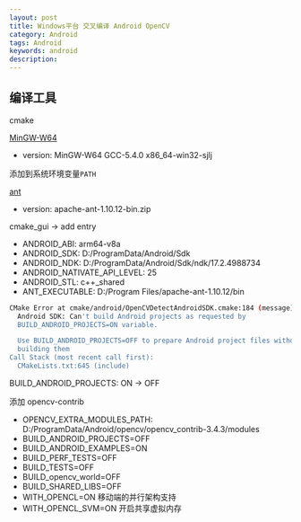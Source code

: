 ```yaml
---
layout: post
title: Windows平台 交叉编译 Android OpenCV
category: Android
tags: Android
keywords: android
description:
---
```


## 编译工具

cmake

[MinGW-W64](https://sourceforge.net/projects/mingw-w64/files/)

- version: MinGW-W64 GCC-5.4.0 x86_64-win32-sjlj

添加到系统环境变量`PATH`

[ant](https://archive.apache.org/dist/ant/binaries/)

- version: apache-ant-1.10.12-bin.zip


cmake_gui -> add entry

- ANDROID_ABI: arm64-v8a
- ANDROID_SDK: D:/ProgramData/Android/Sdk
- ANDROID_NDK: D:/ProgramData/Android/Sdk/ndk/17.2.4988734
- ANDROID_NATIVATE_API_LEVEL: 25
- ANDROID_STL: c++_shared
- ANT_EXECUTABLE: D:/Program Files/apache-ant-1.10.12/bin

```bash
CMake Error at cmake/android/OpenCVDetectAndroidSDK.cmake:184 (message):
  Android SDK: Can't build Android projects as requested by
  BUILD_ANDROID_PROJECTS=ON variable.

  Use BUILD_ANDROID_PROJECTS=OFF to prepare Android project files without
  building them
Call Stack (most recent call first):
  CMakeLists.txt:645 (include)
```

BUILD_ANDROID_PROJECTS:  ON -> OFF


添加 opencv-contrib

- OPENCV_EXTRA_MODULES_PATH: D:/ProgramData/Android/opencv/opencv_contrib-3.4.3/modules
- BUILD_ANDROID_PROJECTS=OFF
- BUILD_ANDROID_EXAMPLES=ON
- BUILD_PERF_TESTS=OFF
- BUILD_TESTS=OFF
- BUILD_opencv_world=OFF
- BUILD_SHARED_LIBS=OFF
- WITH_OPENCL=ON        移动端的并行架构支持
- WITH_OPENCL_SVM=ON    开启共享虚拟内存
